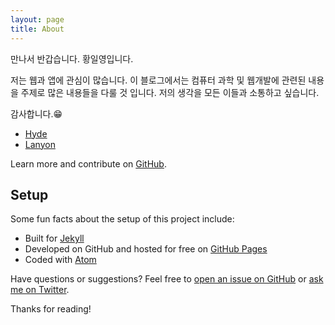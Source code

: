 ```yaml
---
layout: page
title: About
---
```


만나서 반갑습니다. 황일영입니다.

저는 웹과 앱에 관심이 많습니다. 이 블로그에서는 컴퓨터 과학 및 웹개발에 관련된 내용을 주제로 많은 내용들을 다룰 것 입니다.
저의 생각을 모든 이들과 소통하고 싶습니다.

감사합니다.😁


* [Hyde](http://hyde.getpoole.com)
* [Lanyon](http://lanyon.getpoole.com)

Learn more and contribute on [GitHub](https://github.com/poole).

## Setup

Some fun facts about the setup of this project include:

* Built for [Jekyll](https://jekyllrb.com)
* Developed on GitHub and hosted for free on [GitHub Pages](https://pages.github.com)
* Coded with [Atom](https://atom.io)

Have questions or suggestions? Feel free to [open an issue on GitHub](https://github.com/poole/issues/new) or [ask me on Twitter](https://twitter.com/mdo).

Thanks for reading!

